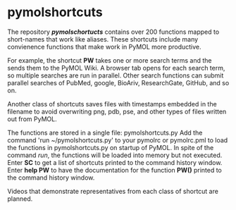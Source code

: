 # pymolshortcuts
The repository ***pymolschortucts*** contains over 200 functions mapped to short-names that work like aliases. 
These shortcuts include many convienence functions that make work in PyMOL more productive.

For example, the shortcut **PW** takes one or more search terms and the sends them to the PyMOL Wiki.
A browser tab opens for each search term, so multiple searches are run in parallel.
Other search functions can submit parallel searches of PubMed, google, BioAriv, ResearchGate, GitHub, and so on.

Another class of shortcuts saves files with timestamps embedded in the filename to avoid overwriting png, pdb, pse, and other types of files written out from PyMOL.

The functions are stored in a single file: pymolshortcuts.py
Add the command 'run ~/pymolshortcuts.py' to your pymolrc or pymolrc.pml to load the functions in pymolshortcuts.py on startup of PyMOL.
In spite of the command *run*, the functions will be loaded into memory but not executed.
Enter **SC** to get a list of shortcuts printed to the command history window.
Enter **help PW** to have the documentation for the function **PW()** printed to the command history window.
 
Videos that demonstrate representatives from each class of shortcut are planned. 
